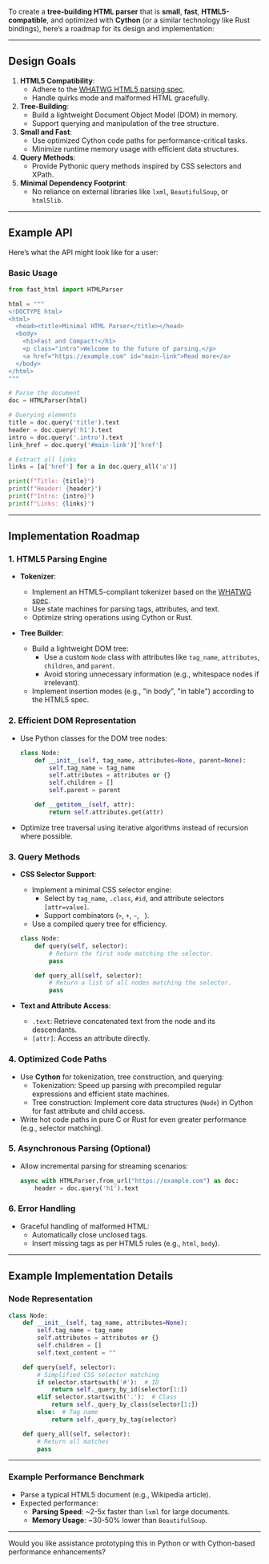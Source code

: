 To create a **tree-building HTML parser** that is **small**, **fast**, **HTML5-compatible**, and optimized with **Cython** (or a similar technology like Rust bindings), here’s a roadmap for its design and implementation:

---

## Design Goals

1. **HTML5 Compatibility**:
   - Adhere to the [WHATWG HTML5 parsing spec](https://html.spec.whatwg.org/multipage/parsing.html).
   - Handle quirks mode and malformed HTML gracefully.
2. **Tree-Building**:
   - Build a lightweight Document Object Model (DOM) in memory.
   - Support querying and manipulation of the tree structure.
3. **Small and Fast**:
   - Use optimized Cython code paths for performance-critical tasks.
   - Minimize runtime memory usage with efficient data structures.
4. **Query Methods**:
   - Provide Pythonic query methods inspired by CSS selectors and XPath.
5. **Minimal Dependency Footprint**:
   - No reliance on external libraries like `lxml`, `BeautifulSoup`, or `html5lib`.

---

## Example API

Here’s what the API might look like for a user:

### Basic Usage

```python
from fast_html import HTMLParser

html = """
<!DOCTYPE html>
<html>
  <head><title>Minimal HTML Parser</title></head>
  <body>
    <h1>Fast and Compact!</h1>
    <p class="intro">Welcome to the future of parsing.</p>
    <a href="https://example.com" id="main-link">Read more</a>
  </body>
</html>
"""

# Parse the document
doc = HTMLParser(html)

# Querying elements
title = doc.query('title').text
header = doc.query('h1').text
intro = doc.query('.intro').text
link_href = doc.query('#main-link')['href']

# Extract all links
links = [a['href'] for a in doc.query_all('a')]

print(f"Title: {title}")
print(f"Header: {header}")
print(f"Intro: {intro}")
print(f"Links: {links}")
```

---

## Implementation Roadmap

### 1. **HTML5 Parsing Engine**
- **Tokenizer**:
  - Implement an HTML5-compliant tokenizer based on the [WHATWG spec](https://html.spec.whatwg.org/multipage/parsing.html#tokenization).
  - Use state machines for parsing tags, attributes, and text.
  - Optimize string operations using Cython or Rust.

- **Tree Builder**:
  - Build a lightweight DOM tree:
    - Use a custom `Node` class with attributes like `tag_name`, `attributes`, `children`, and `parent`.
    - Avoid storing unnecessary information (e.g., whitespace nodes if irrelevant).
  - Implement insertion modes (e.g., "in body", "in table") according to the HTML5 spec.

### 2. **Efficient DOM Representation**
- Use Python classes for the DOM tree nodes:
  ```python
  class Node:
      def __init__(self, tag_name, attributes=None, parent=None):
          self.tag_name = tag_name
          self.attributes = attributes or {}
          self.children = []
          self.parent = parent

      def __getitem__(self, attr):
          return self.attributes.get(attr)
  ```
- Optimize tree traversal using iterative algorithms instead of recursion where possible.

### 3. **Query Methods**
- **CSS Selector Support**:
  - Implement a minimal CSS selector engine:
    - Select by `tag_name`, `.class`, `#id`, and attribute selectors `[attr=value]`.
    - Support combinators (`>`, `+`, `~`, ` `).
  - Use a compiled query tree for efficiency.

  ```python
  class Node:
      def query(self, selector):
          # Return the first node matching the selector.
          pass

      def query_all(self, selector):
          # Return a list of all nodes matching the selector.
          pass
  ```
- **Text and Attribute Access**:
  - `.text`: Retrieve concatenated text from the node and its descendants.
  - `[attr]`: Access an attribute directly.

### 4. **Optimized Code Paths**
- Use **Cython** for tokenization, tree construction, and querying:
  - Tokenization: Speed up parsing with precompiled regular expressions and efficient state machines.
  - Tree construction: Implement core data structures (`Node`) in Cython for fast attribute and child access.
- Write hot code paths in pure C or Rust for even greater performance (e.g., selector matching).

### 5. **Asynchronous Parsing** (Optional)
- Allow incremental parsing for streaming scenarios:
  ```python
  async with HTMLParser.from_url("https://example.com") as doc:
      header = doc.query('h1').text
  ```

### 6. **Error Handling**
- Graceful handling of malformed HTML:
  - Automatically close unclosed tags.
  - Insert missing tags as per HTML5 rules (e.g., `html`, `body`).

---

## Example Implementation Details

### Node Representation
```python
class Node:
    def __init__(self, tag_name, attributes=None):
        self.tag_name = tag_name
        self.attributes = attributes or {}
        self.children = []
        self.text_content = ""

    def query(self, selector):
        # Simplified CSS selector matching
        if selector.startswith('#'):  # ID
            return self._query_by_id(selector[1:])
        elif selector.startswith('.'):  # Class
            return self._query_by_class(selector[1:])
        else:  # Tag name
            return self._query_by_tag(selector)

    def query_all(self, selector):
        # Return all matches
        pass
```

---

### Example Performance Benchmark
- Parse a typical HTML5 document (e.g., Wikipedia article).
- Expected performance:
  - **Parsing Speed**: ~2-5x faster than `lxml` for large documents.
  - **Memory Usage**: ~30-50% lower than `BeautifulSoup`.

---

Would you like assistance prototyping this in Python or with Cython-based performance enhancements?